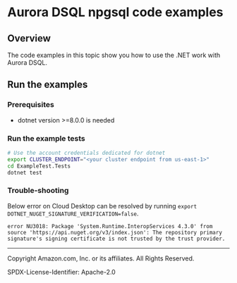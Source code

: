# Aurora DSQL npgsql code examples

## Overview

The code examples in this topic show you how to use the .NET work with Aurora DSQL.

## Run the examples

### Prerequisites

- dotnet version >=8.0.0 is needed

### Run the example tests

```sh
# Use the account credentials dedicated for dotnet
export CLUSTER_ENDPOINT="<your cluster endpoint from us-east-1>"
cd ExampleTest.Tests
dotnet test
```

### Trouble-shooting

Below error on Cloud Desktop can be resolved by running `export DOTNET_NUGET_SIGNATURE_VERIFICATION=false`.

```
error NU3018: Package 'System.Runtime.InteropServices 4.3.0' from source 'https://api.nuget.org/v3/index.json': The repository primary signature's signing certificate is not trusted by the trust provider.
```

---

Copyright Amazon.com, Inc. or its affiliates. All Rights Reserved.

SPDX-License-Identifier: Apache-2.0
